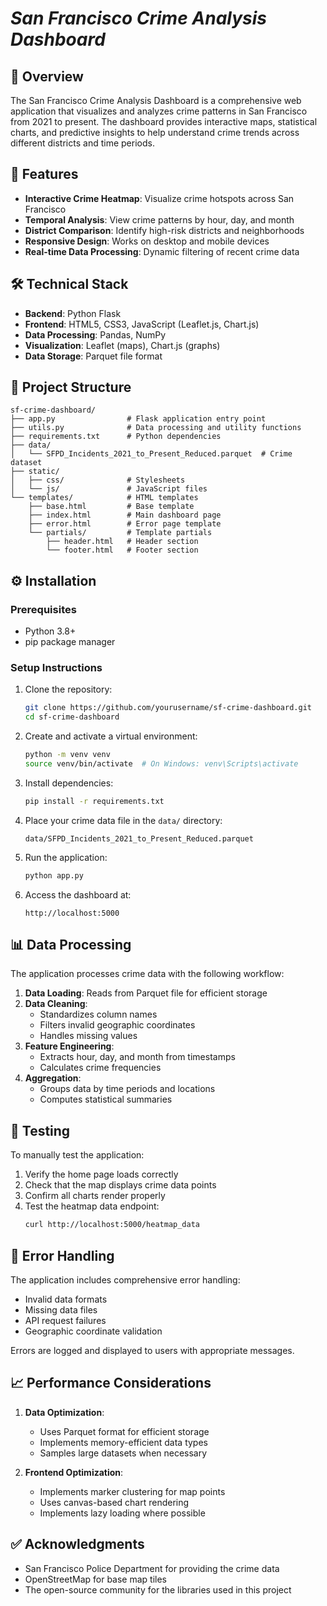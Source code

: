 # *San Francisco Crime Analysis Dashboard*

## 📌 Overview

The San Francisco Crime Analysis Dashboard is a comprehensive web application that visualizes and analyzes crime patterns in San Francisco from 2021 to present. The dashboard provides interactive maps, statistical charts, and predictive insights to help understand crime trends across different districts and time periods.

## 🚀 Features

- **Interactive Crime Heatmap**: Visualize crime hotspots across San Francisco
- **Temporal Analysis**: View crime patterns by hour, day, and month
- **District Comparison**: Identify high-risk districts and neighborhoods
- **Responsive Design**: Works on desktop and mobile devices
- **Real-time Data Processing**: Dynamic filtering of recent crime data

## 🛠️ Technical Stack

- **Backend**: Python Flask
- **Frontend**: HTML5, CSS3, JavaScript (Leaflet.js, Chart.js)
- **Data Processing**: Pandas, NumPy
- **Visualization**: Leaflet (maps), Chart.js (graphs)
- **Data Storage**: Parquet file format

## 📂 Project Structure

```
sf-crime-dashboard/
├── app.py                # Flask application entry point
├── utils.py              # Data processing and utility functions
├── requirements.txt      # Python dependencies
├── data/
│   └── SFPD_Incidents_2021_to_Present_Reduced.parquet  # Crime dataset
├── static/
│   ├── css/              # Stylesheets
│   └── js/               # JavaScript files
└── templates/            # HTML templates
    ├── base.html         # Base template
    ├── index.html        # Main dashboard page
    ├── error.html        # Error page template
    └── partials/         # Template partials
        ├── header.html   # Header section
        └── footer.html   # Footer section
```

## ⚙️ Installation

### Prerequisites

- Python 3.8+
- pip package manager

### Setup Instructions

1. Clone the repository:
   ```bash
   git clone https://github.com/yourusername/sf-crime-dashboard.git
   cd sf-crime-dashboard
   ```

2. Create and activate a virtual environment:
   ```bash
   python -m venv venv
   source venv/bin/activate  # On Windows: venv\Scripts\activate
   ```

3. Install dependencies:
   ```bash
   pip install -r requirements.txt
   ```

4. Place your crime data file in the `data/` directory:
   ```
   data/SFPD_Incidents_2021_to_Present_Reduced.parquet
   ```

5. Run the application:
   ```bash
   python app.py
   ```

6. Access the dashboard at:
   ```
   http://localhost:5000
   ```

## 📊 Data Processing

The application processes crime data with the following workflow:

1. **Data Loading**: Reads from Parquet file for efficient storage
2. **Data Cleaning**:
   - Standardizes column names
   - Filters invalid geographic coordinates
   - Handles missing values
3. **Feature Engineering**:
   - Extracts hour, day, and month from timestamps
   - Calculates crime frequencies
4. **Aggregation**:
   - Groups data by time periods and locations
   - Computes statistical summaries

## 🧪 Testing

To manually test the application:

1. Verify the home page loads correctly
2. Check that the map displays crime data points
3. Confirm all charts render properly
4. Test the heatmap data endpoint:
   ```bash
   curl http://localhost:5000/heatmap_data
   ```

## 🚨 Error Handling

The application includes comprehensive error handling:

- Invalid data formats
- Missing data files
- API request failures
- Geographic coordinate validation

Errors are logged and displayed to users with appropriate messages.

## 📈 Performance Considerations

1. **Data Optimization**:
   - Uses Parquet format for efficient storage
   - Implements memory-efficient data types
   - Samples large datasets when necessary

2. **Frontend Optimization**:
   - Implements marker clustering for map points
   - Uses canvas-based chart rendering
   - Implements lazy loading where possible

## ✅ Acknowledgments

- San Francisco Police Department for providing the crime data
- OpenStreetMap for base map tiles
- The open-source community for the libraries used in this project
